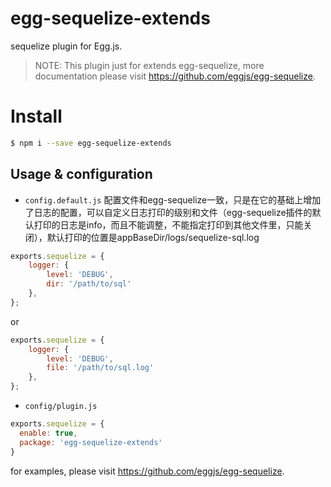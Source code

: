 # egg-sequelize-extends
sequelize plugin for Egg.js.

> NOTE: This plugin just for extends egg-sequelize, more documentation please visit https://github.com/eggjs/egg-sequelize.

# Install

```bash
$ npm i --save egg-sequelize-extends
```

## Usage & configuration

- `config.default.js`
配置文件和egg-sequelize一致，只是在它的基础上增加了日志的配置，可以自定义日志打印的级别和文件（egg-sequelize插件的默认打印的日志是info，而且不能调整，不能指定打印到其他文件里，只能关闭），默认打印的位置是appBaseDir/logs/sequelize-sql.log

```js
exports.sequelize = {
    logger: {
        level: 'DEBUG',
        dir: '/path/to/sql'
    },
};
```
or
```js
exports.sequelize = {
    logger: {
        level: 'DEBUG',
        file: '/path/to/sql.log'
    },
};
```

- `config/plugin.js`

``` js
exports.sequelize = {
  enable: true,
  package: 'egg-sequelize-extends'
}
```

for examples, please visit https://github.com/eggjs/egg-sequelize.
